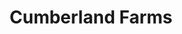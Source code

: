 ---
title: "Cumberland Farms"
url: /stuart/cumberland-farms-southeast-federal-highway/
shop: Lebensmittel
---